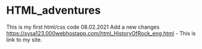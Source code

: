 # HTML_adventures
This is my first html/css code
08.02.2021
Add a new changes
https://sysa123.000webhostapp.com/html_HistoryOfRock_eng.html   -   This is link to my site.
